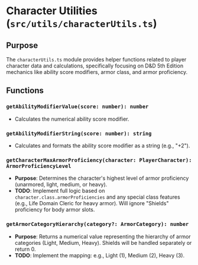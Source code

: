 # Character Utilities (`src/utils/characterUtils.ts`)

## Purpose

The `characterUtils.ts` module provides helper functions related to player character data and calculations, specifically focusing on D&D 5th Edition mechanics like ability score modifiers, armor class, and armor proficiency.

## Functions

### `getAbilityModifierValue(score: number): number`
*   Calculates the numerical ability score modifier.

### `getAbilityModifierString(score: number): string`
*   Calculates and formats the ability score modifier as a string (e.g., "+2").

### `getCharacterMaxArmorProficiency(character: PlayerCharacter): ArmorProficiencyLevel`
*   **Purpose**: Determines the character's highest level of armor proficiency (unarmored, light, medium, or heavy).
*   **TODO**: Implement full logic based on `character.class.armorProficiencies` and any special class features (e.g., Life Domain Cleric for heavy armor). Will ignore "Shields" proficiency for body armor slots.

### `getArmorCategoryHierarchy(category?: ArmorCategory): number`
*   **Purpose**: Returns a numerical value representing the hierarchy of armor categories (Light, Medium, Heavy). Shields will be handled separately or return 0.
*   **TODO**: Implement the mapping: e.g., Light (1), Medium (2), Heavy (3).
